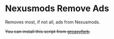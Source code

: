 # Nexusmods Remove Ads

Removes most, if not all, ads from Nexusmods.

~~You can install this script from [greasyfork]().~~